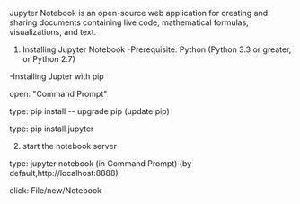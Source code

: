 
Jupyter Notebook is an open-source web application for creating and sharing documents containing live code, mathematical formulas, visualizations, and text.
1. Installing Jupyter Notebook
-Prerequisite: Python (Python 3.3 or greater, or Python 2.7)

-Installing Jupter with pip

 open: "Command Prompt"
 
 type: pip install -- upgrade pip   (update pip)
 
 type: pip install jupyter
 
2. start the notebook server
 
 type: jupyter notebook  (in Command Prompt) (by default,http://localhost:8888)
 
 click: File/new/Notebook 
 
 
 
